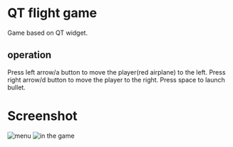 # QT flight game
Game based on QT widget.

## operation
Press left arrow/a button to move the player(red airplane) to the left.
Press right arrow/d button to move the player to the right.
Press space to launch bullet.

# Screenshot
![menu](https://i.loli.net/2019/04/17/5cb6e44b9d6e6.png)
![in the game](https://i.loli.net/2019/04/17/5cb6e44c58c4f.png)
